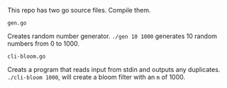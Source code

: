 This repo has two go source files. Compile them.

`gen.go`

Creates random number generator. `./gen 10 1000` generates 10 random numbers from 0 to 1000.

`cli-bloom.go`

Creats a program that reads input from stdin and outputs any duplicates. `./cli-bloom 1000`, will create a bloom filter with an `m` of 1000.
